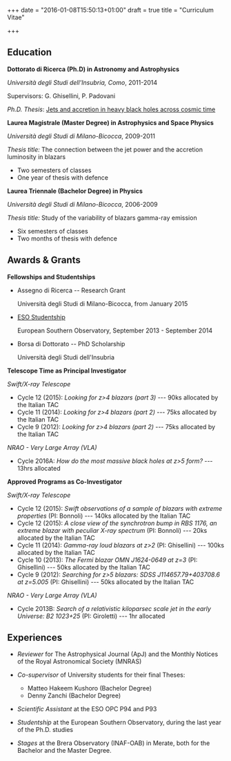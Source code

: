 +++
date = "2016-01-08T15:50:13+01:00"
draft = true
title = "Curriculum Vitae"

+++

Education
---------


**Dottorato di Ricerca (Ph.D) in Astronomy and Astrophysics**

*Università degli Studi dell'Insubria, Como*, 2011-2014

Supervisors: G. Ghisellini, P. Padovani

*Ph.D. Thesis*: [Jets and accretion in heavy black holes across cosmic time](http://hdl.handle.net/10277/553)


**Laurea Magistrale (Master Degree) in Astrophysics and Space Physics**

*Università degli Studi di Milano-Bicocca*, 2009-2011

*Thesis title:* The connection between the jet power and the accretion luminosity in blazars

- Two semesters of classes
- One year of thesis with defence



**Laurea Triennale (Bachelor Degree) in Physics**

*Università degli Studi di Milano-Bicocca*, 2006-2009

*Thesis title:* Study of the variability of blazars gamma-ray emission


- Six semesters of classes
- Two months of thesis with defence


Awards & Grants
---------------

**Fellowships and Studentships**

- Assegno di Ricerca -- Research Grant

    Università degli Studi di Milano-Bicocca, from January 2015
  
- [ESO Studentship](https://recruitment.eso.org/jobs/2015_0034)
    
    European Southern Observatory, September 2013 - September 2014

- Borsa di Dottorato -- PhD Scholarship

    Università degli Studi dell'Insubria
    

**Telescope Time as Principal Investigator**

*Swift/X-ray Telescope*

- Cycle 12 (2015): *Looking for z>4 blazars (part 3)* --- 90ks allocated by the Italian TAC
- Cycle 11 (2014): *Looking for z>4 blazars (part 2)* --- 75ks allocated by the Italian TAC
- Cycle 9 (2012): *Looking for z>4 blazars (part 2)* --- 75ks allocated by the Italian TAC

*NRAO - Very Large Array (VLA)*

- Cycle 2016A: *How do the most massive black holes at z>5 form?* --- 13hrs allocated


**Approved Programs as Co-Investigator**

*Swift/X-ray Telescope*

- Cycle 12 (2015): *Swift observations of a sample of blazars with extreme properties* (PI: Bonnoli) --- 140ks allocated by the Italian TAC
- Cycle 12 (2015): *A close view of the synchrotron bump in RBS 1176, an extreme blazar with peculiar X-ray spectrum* (PI: Bonnoli) --- 20ks allocated by the Italian TAC
- Cycle 11 (2014): *Gamma-ray loud blazars at z>2* (PI: Ghisellini) --- 100ks allocated by the Italian TAC
- Cycle 10 (2013): *The Fermi blazar OMN J1624-0649 at z=3* (PI: Ghisellini) --- 50ks allocated by the Italian TAC
- Cycle 9 (2012): *Searching for z>5 blazars: SDSS J114657.79+403708.6 at z=5.005* (PI: Ghisellini) --- 50ks allocated by the Italian TAC

*NRAO - Very Large Array (VLA)*

- Cycle 2013B: *Search of a relativistic kiloparsec scale jet in the early Universe: B2 1023+25* (PI: Giroletti) --- 1hr allocated


Experiences
-----------

- *Reviewer* for The Astrophysical Journal (ApJ) and the Monthly Notices of the Royal Astronomical Society (MNRAS)
- *Co-supervisor* of University students for their final Theses:

    * Matteo Hakeem Kushoro (Bachelor Degree)
    * Denny Zanchi (Bachelor Degree)

- *Scientific Assistant* at the ESO OPC P94 and P93
- *Studentship* at the European Southern Observatory, during the last year of the Ph.D. studies
- *Stages* at the Brera Observatory (INAF-OAB) in Merate, both for the Bachelor and the Master Degree.















